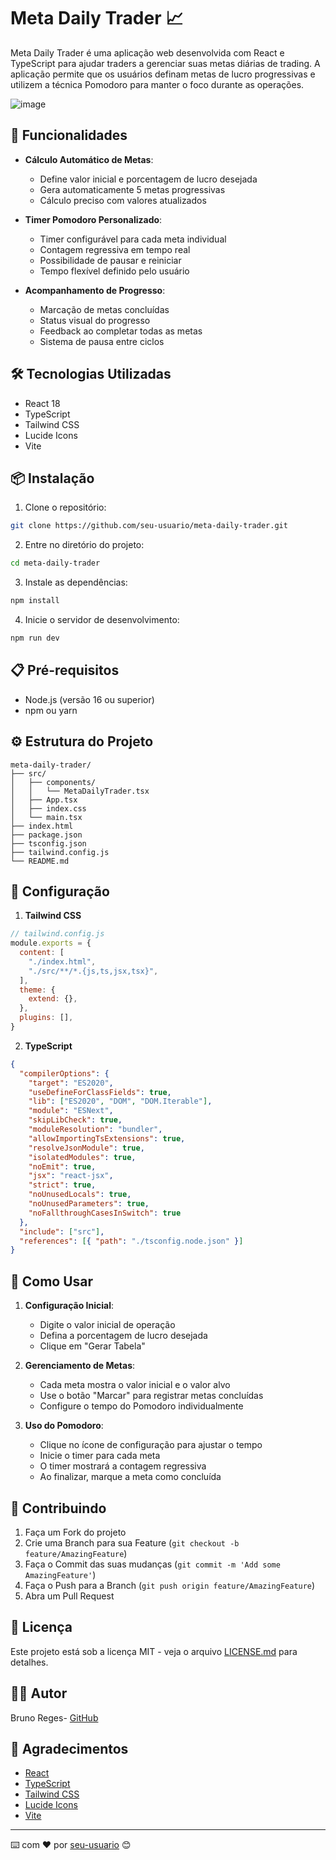 # Meta Daily Trader 📈

Meta Daily Trader é uma aplicação web desenvolvida com React e TypeScript para ajudar traders a gerenciar suas metas diárias de trading. A aplicação permite que os usuários definam metas de lucro progressivas e utilizem a técnica Pomodoro para manter o foco durante as operações.

![image](https://github.com/user-attachments/assets/5199314b-9fda-4e9a-9015-2dc4d88ef380)


## 🚀 Funcionalidades

- **Cálculo Automático de Metas**:
  - Define valor inicial e porcentagem de lucro desejada
  - Gera automaticamente 5 metas progressivas
  - Cálculo preciso com valores atualizados

- **Timer Pomodoro Personalizado**:
  - Timer configurável para cada meta individual
  - Contagem regressiva em tempo real
  - Possibilidade de pausar e reiniciar
  - Tempo flexível definido pelo usuário

- **Acompanhamento de Progresso**:
  - Marcação de metas concluídas
  - Status visual do progresso
  - Feedback ao completar todas as metas
  - Sistema de pausa entre ciclos

## 🛠️ Tecnologias Utilizadas

- React 18
- TypeScript
- Tailwind CSS
- Lucide Icons
- Vite

## 📦 Instalação

1. Clone o repositório:
```bash
git clone https://github.com/seu-usuario/meta-daily-trader.git
```

2. Entre no diretório do projeto:
```bash
cd meta-daily-trader
```

3. Instale as dependências:
```bash
npm install
```

4. Inicie o servidor de desenvolvimento:
```bash
npm run dev
```

## 📋 Pré-requisitos

- Node.js (versão 16 ou superior)
- npm ou yarn

## ⚙️ Estrutura do Projeto

```
meta-daily-trader/
├── src/
│   ├── components/
│   │   └── MetaDailyTrader.tsx
│   ├── App.tsx
│   ├── index.css
│   └── main.tsx
├── index.html
├── package.json
├── tsconfig.json
├── tailwind.config.js
└── README.md
```

## 🔧 Configuração

1. **Tailwind CSS**

```javascript
// tailwind.config.js
module.exports = {
  content: [
    "./index.html",
    "./src/**/*.{js,ts,jsx,tsx}",
  ],
  theme: {
    extend: {},
  },
  plugins: [],
}
```

2. **TypeScript**

```json
{
  "compilerOptions": {
    "target": "ES2020",
    "useDefineForClassFields": true,
    "lib": ["ES2020", "DOM", "DOM.Iterable"],
    "module": "ESNext",
    "skipLibCheck": true,
    "moduleResolution": "bundler",
    "allowImportingTsExtensions": true,
    "resolveJsonModule": true,
    "isolatedModules": true,
    "noEmit": true,
    "jsx": "react-jsx",
    "strict": true,
    "noUnusedLocals": true,
    "noUnusedParameters": true,
    "noFallthroughCasesInSwitch": true
  },
  "include": ["src"],
  "references": [{ "path": "./tsconfig.node.json" }]
}
```

## 📱 Como Usar

1. **Configuração Inicial**:
   - Digite o valor inicial de operação
   - Defina a porcentagem de lucro desejada
   - Clique em "Gerar Tabela"

2. **Gerenciamento de Metas**:
   - Cada meta mostra o valor inicial e o valor alvo
   - Use o botão "Marcar" para registrar metas concluídas
   - Configure o tempo do Pomodoro individualmente

3. **Uso do Pomodoro**:
   - Clique no ícone de configuração para ajustar o tempo
   - Inicie o timer para cada meta
   - O timer mostrará a contagem regressiva
   - Ao finalizar, marque a meta como concluída

## 🤝 Contribuindo

1. Faça um Fork do projeto
2. Crie uma Branch para sua Feature (`git checkout -b feature/AmazingFeature`)
3. Faça o Commit das suas mudanças (`git commit -m 'Add some AmazingFeature'`)
4. Faça o Push para a Branch (`git push origin feature/AmazingFeature`)
5. Abra um Pull Request

## 📄 Licença

Este projeto está sob a licença MIT - veja o arquivo [LICENSE.md](LICENSE.md) para detalhes.

## 👨‍💻 Autor

Bruno Reges- [GitHub](https://github.com/regesguitar)

## 🙏 Agradecimentos

- [React](https://reactjs.org/)
- [TypeScript](https://www.typescriptlang.org/)
- [Tailwind CSS](https://tailwindcss.com/)
- [Lucide Icons](https://lucide.dev/)
- [Vite](https://vitejs.dev/)

---

⌨️ com ❤️ por [seu-usuario](https://github.com/regesgitar) 😊
